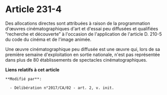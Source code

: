 # Article 231-4

Des allocations directes sont attribuées à raison de la programmation d'œuvres cinématographiques d'art et d'essai peu
diffusées et qualifiées “recherche et découverte” à l'occasion de l'application de l'article D. 210-5 du code du cinéma et de
l'image animée.

Une œuvre cinématographique peu diffusée est une œuvre qui, lors de sa première semaine d'exploitation en sortie nationale,
n'est pas représentée dans plus de 80 établissements de spectacles cinématographiques.

**Liens relatifs à cet article**

	**Modifié par**:

	  - Délibération n°2017/CA/02 - art. 2, v. init.
